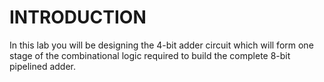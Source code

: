 # INTRODUCTION
In this lab you will be designing the 4-bit adder circuit which will form one stage of the
combinational logic required to build the complete 8-bit pipelined adder.
